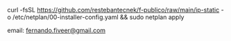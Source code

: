 curl -fsSL  https://github.com/restebantecnek/f-publico/raw/main/ip-static -o /etc/netplan/00-installer-config.yaml && sudo netplan apply

email: fernando.fiveer@gmail.com